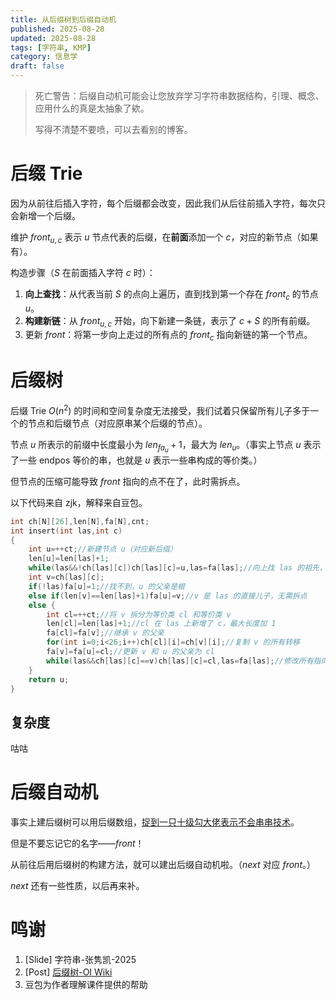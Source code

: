 ```yaml
---
title: 从后缀树到后缀自动机
published: 2025-08-28
updated: 2025-08-28
tags: [字符串, KMP]
category: 信息学
draft: false
---
```



> 死亡警告：后缀自动机可能会让您放弃学习字符串数据结构，引理、概念、应用什么的真是太抽象了欸。
>
> 写得不清楚不要喷，可以去看别的博客。

# 后缀 Trie

因为从前往后插入字符，每个后缀都会改变，因此我们从后往前插入字符，每次只会新增一个后缀。

维护 $front_{u,c}$ 表示 $u$ 节点代表的后缀，在**前面**添加一个 $c$，对应的新节点（如果有）。

构造步骤（$S$ 在前面插入字符 $c$ 时）：

1. **向上查找**：从代表当前 $S$ 的点向上遍历，直到找到第一个存在 $front_c$ 的节点 $u$。
2. **构建新链**：从 $front_{u,c}$ 开始，向下新建一条链，表示了 $c+S$ 的所有前缀。
3. 更新 $front$：将第一步向上走过的所有点的 $front_c$ 指向新链的第一个节点。

# 后缀树

后缀 Trie $O(n^2)$ 的时间和空间复杂度无法接受，我们试着只保留所有儿子多于一个的节点和后缀节点（对应原串某个后缀的节点）。

节点 $u$ 所表示的前缀中长度最小为 $len_{fa_u}+1$，最大为 $len_u$。（事实上节点 $u$ 表示了一些 $\text{endpos}$ 等价的串，也就是 $u$ 表示一些串构成的等价类。）

但节点的压缩可能导致 $front$ 指向的点不在了，此时需拆点。

以下代码来自 zjk，解释来自豆包。

```cpp
int ch[N][26],len[N],fa[N],cnt;
int insert(int las,int c)
{
	int u=++ct;//新建节点 u（对应新后缀）
	len[u]=len[las]+1;
	while(las&&!ch[las][c])ch[las][c]=u,las=fa[las];//向上找 las 的祖先，直到找到有 c 转移的节点 v
	int v=ch[las][c];
	if(!las)fa[u]=1;//找不到，u 的父亲是根
	else if(len[v]==len[las]+1)fa[u]=v;//v 是 las 的直接儿子，无需拆点
	else {
    	int cl=++ct;//将 v 拆分为等价类 cl 和等价类 v
    	len[cl]=len[las]+1;//cl 在 las 上新增了 c，最大长度加 1
        fa[cl]=fa[v];//继承 v 的父亲
    	for(int i=0;i<26;i++)ch[cl][i]=ch[v][i];//复制 v 的所有转移
    	fa[v]=fa[u]=cl;//更新 v 和 u 的父亲为 cl
    	while(las&&ch[las][c]==v)ch[las][c]=cl,las=fa[las];//修改所有指向 v 的转移为 cl
    }
	return u;
}
```

## 复杂度

咕咕

# 后缀自动机

事实上建后缀树可以用后缀数组，[捉到一只十级勾大佬表示不会串串技术](https://www.cnblogs.com/myee/p/when-building-SuffixTree-with-SuffixArray.html)。

但是不要忘记它的名字——$front$！

从前往后用后缀树的构建方法，就可以建出后缀自动机啦。（$next$ 对应 $front$。）

$next$ 还有一些性质，以后再来补。

# 鸣谢

1. [Slide] 字符串-张隽凯-2025
2. [Post] [后缀树-OI Wiki](https://oi-wiki.org/string/suffix-tree/)
3. 豆包为作者理解课件提供的帮助